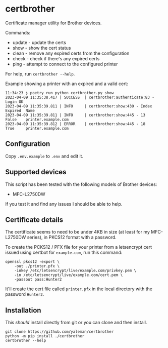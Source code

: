 # certbrother

Certificate manager utility for Brother devices.

Commands:

* update - update the certs
* show - show the cert status
* clean - remove any expired certs from the configuration
* check - check if there's any expired certs
* ping - attempt to connect to the configured printer

For help, run `certbrother --help`.

Example showing a printer with an expired and a valid cert:

```shell
11:34:23 ❯ poetry run python certbrother.py show
2023-04-09 11:35:38.417 | SUCCESS  | certbrother:authenticate:83 - Login OK
2023-04-09 11:35:39.811 | INFO     | certbrother:show:439 - Index  Expired  Name
2023-04-09 11:35:39.811 | INFO     | certbrother:show:445 - 13     False    printer.example.com
2023-04-09 11:35:39.812 | ERROR    | certbrother:show:445 - 18     True     printer.example.com
```

## Configuration

Copy `.env.example` to `.env` and edit it.

## Supported devices

This script has been tested with the following models of Brother devices:

* MFC-L2750DW

If you test it and find any issues I should be able to help.

## Certificate details

The certificate seems to need to be under 4KB in size (at least for my MFC-L2750DW series), in PKCS12 format with a password.

To create the PCKS12 / PFX file for your printer from a letsencrypt cert issued using certbot for `example.com`, run this command:

```shell
openssl pkcs12 -export \
    -out ./printer.pfx \
    -inkey /etc/letsencrypt/live/example.com/privkey.pem \
    -in /etc/letsencrypt/live/example.com/cert.pem \
    -passout pass:Hunter2
```

It'll create the cert file called `printer.pfx` in the local directory with the password `Hunter2`.

## Installation

This *should* install directly from git or you can clone and then install.

```shell
git clone https://github.com/yaleman/certbrother
python -m pip install ./certbrother
certbrother --help
```
